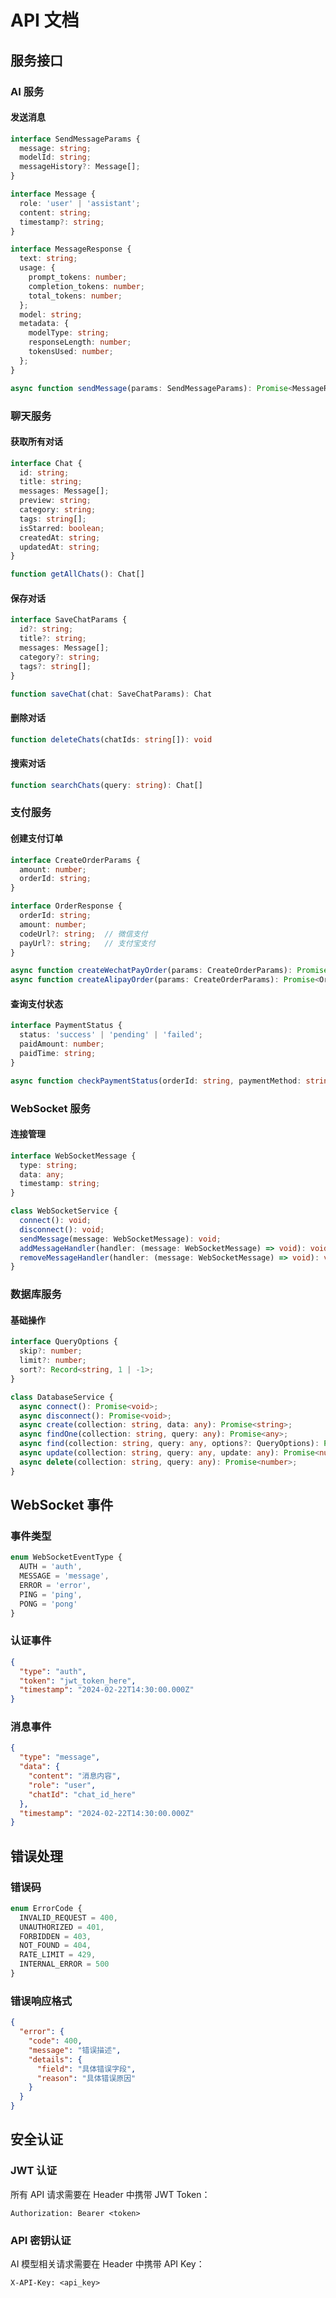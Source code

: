 # API 文档

## 服务接口

### AI 服务

#### 发送消息

```typescript
interface SendMessageParams {
  message: string;
  modelId: string;
  messageHistory?: Message[];
}

interface Message {
  role: 'user' | 'assistant';
  content: string;
  timestamp?: string;
}

interface MessageResponse {
  text: string;
  usage: {
    prompt_tokens: number;
    completion_tokens: number;
    total_tokens: number;
  };
  model: string;
  metadata: {
    modelType: string;
    responseLength: number;
    tokensUsed: number;
  };
}

async function sendMessage(params: SendMessageParams): Promise<MessageResponse>
```

### 聊天服务

#### 获取所有对话

```typescript
interface Chat {
  id: string;
  title: string;
  messages: Message[];
  preview: string;
  category: string;
  tags: string[];
  isStarred: boolean;
  createdAt: string;
  updatedAt: string;
}

function getAllChats(): Chat[]
```

#### 保存对话

```typescript
interface SaveChatParams {
  id?: string;
  title?: string;
  messages: Message[];
  category?: string;
  tags?: string[];
}

function saveChat(chat: SaveChatParams): Chat
```

#### 删除对话

```typescript
function deleteChats(chatIds: string[]): void
```

#### 搜索对话

```typescript
function searchChats(query: string): Chat[]
```

### 支付服务

#### 创建支付订单

```typescript
interface CreateOrderParams {
  amount: number;
  orderId: string;
}

interface OrderResponse {
  orderId: string;
  amount: number;
  codeUrl?: string;  // 微信支付
  payUrl?: string;   // 支付宝支付
}

async function createWechatPayOrder(params: CreateOrderParams): Promise<OrderResponse>
async function createAlipayOrder(params: CreateOrderParams): Promise<OrderResponse>
```

#### 查询支付状态

```typescript
interface PaymentStatus {
  status: 'success' | 'pending' | 'failed';
  paidAmount: number;
  paidTime: string;
}

async function checkPaymentStatus(orderId: string, paymentMethod: string): Promise<PaymentStatus>
```

### WebSocket 服务

#### 连接管理

```typescript
interface WebSocketMessage {
  type: string;
  data: any;
  timestamp: string;
}

class WebSocketService {
  connect(): void;
  disconnect(): void;
  sendMessage(message: WebSocketMessage): void;
  addMessageHandler(handler: (message: WebSocketMessage) => void): void;
  removeMessageHandler(handler: (message: WebSocketMessage) => void): void;
}
```

### 数据库服务

#### 基础操作

```typescript
interface QueryOptions {
  skip?: number;
  limit?: number;
  sort?: Record<string, 1 | -1>;
}

class DatabaseService {
  async connect(): Promise<void>;
  async disconnect(): Promise<void>;
  async create(collection: string, data: any): Promise<string>;
  async findOne(collection: string, query: any): Promise<any>;
  async find(collection: string, query: any, options?: QueryOptions): Promise<any[]>;
  async update(collection: string, query: any, update: any): Promise<number>;
  async delete(collection: string, query: any): Promise<number>;
}
```

## WebSocket 事件

### 事件类型

```typescript
enum WebSocketEventType {
  AUTH = 'auth',
  MESSAGE = 'message',
  ERROR = 'error',
  PING = 'ping',
  PONG = 'pong'
}
```

### 认证事件

```json
{
  "type": "auth",
  "token": "jwt_token_here",
  "timestamp": "2024-02-22T14:30:00.000Z"
}
```

### 消息事件

```json
{
  "type": "message",
  "data": {
    "content": "消息内容",
    "role": "user",
    "chatId": "chat_id_here"
  },
  "timestamp": "2024-02-22T14:30:00.000Z"
}
```

## 错误处理

### 错误码

```typescript
enum ErrorCode {
  INVALID_REQUEST = 400,
  UNAUTHORIZED = 401,
  FORBIDDEN = 403,
  NOT_FOUND = 404,
  RATE_LIMIT = 429,
  INTERNAL_ERROR = 500
}
```

### 错误响应格式

```json
{
  "error": {
    "code": 400,
    "message": "错误描述",
    "details": {
      "field": "具体错误字段",
      "reason": "具体错误原因"
    }
  }
}
```

## 安全认证

### JWT 认证

所有 API 请求需要在 Header 中携带 JWT Token：

```http
Authorization: Bearer <token>
```

### API 密钥认证

AI 模型相关请求需要在 Header 中携带 API Key：

```http
X-API-Key: <api_key>
``` 